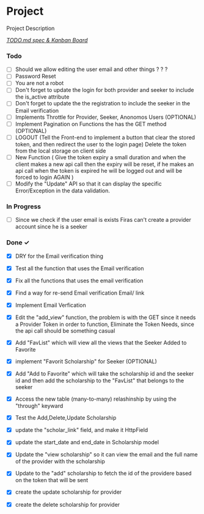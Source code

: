 # Project

Project Description

<em>[TODO.md spec & Kanban Board](https://bit.ly/3fCwKfM)</em>

### Todo

- [ ] Should we allow editing the user email and other things ? ? ?  
- [ ] Password Reset  
- [ ] You are not a robot  
- [ ] Don't forget to update the login for both provider and seeker to include the is_active attribute  
- [ ] Don't forget to update the the registration to include the seeker in the Email verification  
- [ ] Implements Throttle for Provider, Seeker, Anonomos Users (OPTIONAL)  
- [ ] Implement Pagination on Functions the has the GET method (OPTIONAL)  
- [ ] LOGOUT (Tell the Front-end to implement a button that clear the stored token, and then redirect the user to the login page) Delete the token from the local storage on client side  
- [ ] New Function ( Give the token expiry a small duration and when the client makes a new api call then the expiry will be reset, if  he makes an api call when the token is expired he will be logged out and will be forced to login AGAIN )  
- [ ] Modify the "Update"  API so that it can display the specific Error/Exception in the data validation.  

### In Progress

- [ ] Since we check if the user email is exists Firas can't create a provider account since he is a seeker  

### Done ✓

- [x] DRY for the Email verification thing  
- [x] Test all the function that uses the Email verification  
- [x] Fix all the functions that uses the email verification  
- [x] Find a way for re-send Email verification Email/ link  
- [x] Implement Email Verfication  
- [x] Edit the "add_view" function, the problem is with the GET since it needs a Provider Token in order to function, Eliminate the Token Needs, since the api call should be something casual  
- [x] Add "FavList" which will view all the views that the Seeker Added to Favorite  
- [x] implement "Favorit Scholarship" for Seeker (OPTIONAL)  
- [x] Add "Add to Favorite" which will take the scholarship id and the seeker id and then add the scholarship to the "FavList" that belongs to the seeker  
- [x] Access the new table (many-to-many) relashinship by using the "through" keyward  
- [x] Test the Add,Delete,Update Scholarship  
- [x] update the "scholar_link" field, and make it HttpField  
- [x] update the start_date and end_date in Scholarship model  
- [x] Update the "view scholarship" so it can view the email and the full name of the provider with the scholarship  
- [x] Update to the "add" scholarship to fetch the id of the providere based on the token that will be sent  
- [x] create the update scholarship for provider  
- [x] create the delete scholarship for provider  

